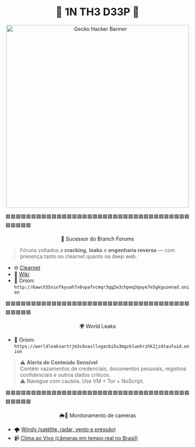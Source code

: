 <h1 align="center">🐊 1N TH3 D33P 🐊</h1>

<p align="center">
  <img src="https://i.pinimg.com/1200x/e3/4e/07/e34e077343873454be40425920d5e339.jpg" width="500px" alt="Gecko Hacker Banner">
</p>

🟩🟩🟩🟩🟩🟩🟩🟩🟩🟩🟩🟩🟩🟩🟩🟩🟩🟩🟩🟩🟩🟩🟩🟩🟩🟩🟩🟩🟩🟩🟩🟩🟩🟩🟩🟩🟩🟩🟩🟩🟩

<p align="center">
   🐾 Sucessor do Branch Forums
</p>

  > Fóruns voltados a **cracking**, **leaks** e **engenharia reversa** — com presença tanto no clearnet quanto na deep web.

  - 🌐 [Clearnet](https://crackfrm.com/index.php)  
  - 📜 [Wiki](https://kittyforums.wiki)  
  - 🧅 Onion: `http://6awch55niofkyuah7x6vpafvcmqr3qg2w3chpeq3qoye7e5gkguzenad.onion`


🟩🟩🟩🟩🟩🟩🟩🟩🟩🟩🟩🟩🟩🟩🟩🟩🟩🟩🟩🟩🟩🟩🟩🟩🟩🟩🟩🟩🟩🟩🟩🟩🟩🟩🟩🟩🟩🟩🟩🟩🟩

<p align="center">
  🌍 World Leaks
</p>

  - 🧅 Onion: `https://worldleaksartrjm3c6vasllvgacbi5u3mgzkluehrzhk2jz4taufuid.onion`

  > ⚠️ **Alerta de Conteúdo Sensível**  
  > Contém vazamentos de credenciais, documentos pessoais, registros confidenciais e outros dados críticos.  
  > ⚠️ Navegue com cautela. Use VM + Tor + NoScript.


🟩🟩🟩🟩🟩🟩🟩🟩🟩🟩🟩🟩🟩🟩🟩🟩🟩🟩🟩🟩🟩🟩🟩🟩🟩🟩🟩🟩🟩🟩🟩🟩🟩🟩🟩🟩🟩🟩🟩🟩🟩

<p align="center">
  🌦📸 Monitoramento de cameras
</p>

  - 🌪️ [Windy (satélite, radar, vento e pressão)](https://www.windy.com/)  
  - 📹 [Clima ao Vivo (câmeras em tempo real no Brasil)](https://www.climaaovivo.com.br/)
